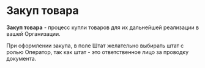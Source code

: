 # Закуп товара

**Закуп товара** - процесс купли товаров для их дальнейшей реализации в вашей Организации.



При оформлении закупа, в поле Штат желательно выбирать штат с ролью Оператор, так как штат - это ответственное лицо за проводку документа.
